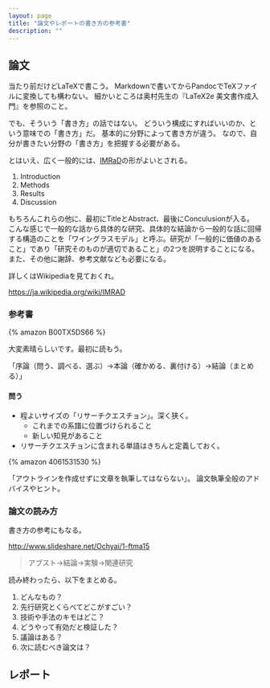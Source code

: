 ```yaml
---
layout: page
title: "論文やレポートの書き方の参考書"
description: ""
---
```


## 論文

当たり前だけどLaTeXで書こう。
Markdownで書いてからPandocでTeXファイルに変換しても構わない。
細かいところは奥村先生の『LaTeX2e 美文書作成入門』を参照のこと。

でも、そういう「書き方」の話ではない。
どういう構成にすればいいのか、という意味での「書き方」だ。
基本的に分野によって書き方が違う。
なので、自分が書きたい分野の「書き方」を把握する必要がある。

とはいえ、広く一般的には、[IMRaD](https://ja.wikipedia.org/wiki/IMRAD)の形がよいとされる。

1. Introduction
2. Methods
3. Results
4. Discussion

もちろんこれらの他に、最初にTitleとAbstract、最後にConculusionが入る。
こんな感じで一般的な話から具体的な研究、具体的な結論から一般的な話に回帰する構造のことを「ワイングラスモデル」と呼ぶ。研究が「一般的に価値のあること」であり「研究そのものが適切であること」の2つを説明することになる。
また、その他に謝辞、参考文献なども必要になる。

詳しくはWikipediaを見ておくれ。

https://ja.wikipedia.org/wiki/IMRAD

### 参考書

{% amazon B00TX5DS66 %}

大変素晴らしいです。最初に読もう。

「序論（問う、調べる、選ぶ）→本論（確かめる、裏付ける）→結論（まとめる）」

#### 問う
* 程よいサイズの「リサーチクエスチョン」。深く狭く。
  * これまでの系譜に位置づけられること
  * 新しい知見があること
* リサーチクエスチョンに含まれる単語はきちんと定義しておく。

{% amazon 4061531530 %}

「アウトラインを作成せずに文章を執筆してはならない」。
論文執筆全般のアドバイスやヒント。

### 論文の読み方

書き方の参考にもなる。

http://www.slideshare.net/Ochyai/1-ftma15

> アブスト→結論→実験→関連研究

読み終わったら、以下をまとめる。

1. どんなもの？
2. 先行研究とくらべてどこがすごい？
3. 技術や手法のキモはどこ？
4. どうやって有効だと検証した？
5. 議論はある？
6. 次に読むべき論文は？


## レポート


